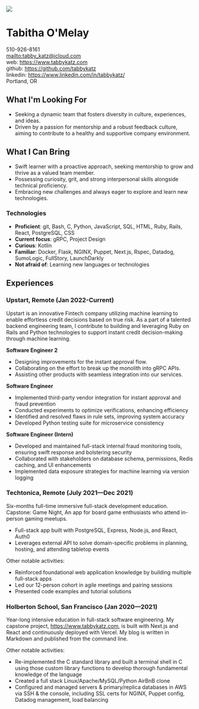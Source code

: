  [![](https://img.shields.io/badge/tabithaomelay-2867B2?style=for-the-badge&logo=linkedin&logoColor=white)](https://www.linkedin.com/in/tabithaomelay/)

# Tabitha O'Melay

510-926-8161  
<mailto:tabby_katz@icloud.com>  
web: <https://www.tabbykatz.com>  
github: <https://github.com/tabbykatz>  
linkedin: <https://www.linkedin.com/in/tabbykatz/>  
Portland, OR

## What I'm Looking For

- Seeking a dynamic team that fosters diversity in culture, experiences, and ideas.
- Driven by a passion for mentorship and a robust feedback culture, aiming to contribute to a healthy and supportive company environment.

## What I Can Bring

- Swift learner with a proactive approach, seeking mentorship to grow and thrive as a valued team member.
- Possessing curiosity, grit, and strong interpersonal skills alongside technical proficiency.
- Embracing new challenges and always eager to explore and learn new technologies.

### Technologies

- **Proficient**: git, Bash, C, Python, JavaScript, SQL, HTML, Ruby, Rails, React, PostgreSQL, CSS
- **Current focus**: gRPC, Project Design
- **Curious**: Kotlin
- **Familiar**: Docker, Flask, NGINX, Puppet, Next.js, Rspec, Datadog, SumoLogic, FullStory, LaunchDarkly
- **Not afraid of**: Learning new languages or technologies

## Experiences

### Upstart, Remote (Jan 2022-Current)
Upstart is an innovative Fintech company utilizing machine learning to enable effortless credit decisions based on true risk. As a part of a talented backend engineering team, I contribute to building and leveraging Ruby on Rails and Python technologies to support instant credit decision-making through machine learning.

**Software Engineer 2**

- Designing improvements for the instant approval flow.
- Collaborating on the effort to break up the monolith into gRPC APIs.
- Assisting other products with seamless integration into our services.

**Software Engineer**

- Implemented third-party vendor integration for instant approval and fraud prevention
- Conducted experiments to optimize verifications, enhancing efficiency
- Identified and resolved flaws in rule sets, improving system accuracy
- Developed Python testing suite for microservice consistency

**Software Engineer (Intern)**

- Developed and maintained full-stack internal fraud monitoring tools, ensuring swift response and bolstering security
- Collaborated with stakeholders on database schema, permissions, Redis caching, and UI enhancements
- Implemented data exposure strategies for machine learning via version logging

### Techtonica, Remote (July 2021—Dec 2021)

Six-months full-time immersive full-stack development education. Capstone: Game Night, An app for board game enthusiasts who attend in-person gaming meetups.

- Full-stack app built with PostgreSQL, Express, Node.js, and React, Auth0
- Leverages external API to solve domain-specific problems in planning, hosting, and attending tabletop events

Other notable activities:

- Reinforced foundational web application knowledge by building multiple full-stack apps
- Led our 12-person cohort in agile meetings and pairing sessions
- Presented code examples and tutorial solutions

### Holberton School, San Francisco (Jan 2020—2021)

Year-long intensive education in full-stack software engineering. My capstone project, <https://www.tabbykatz.com>, is built with Next.js and React and continuously deployed with Vercel. My blog is written in Markdown and published from the command line.

Other notable activities:

- Re-implemented the C standard library and built a terminal shell in C using those custom library functions to develop thorough fundamental knowledge of the language
- Created a full stack Linux/Apache/MySQL/Python AirBnB clone
- Configured and managed servers & primary/replica databases in AWS via SSH & the console, including SSL certs for NGINX, Puppet config, Datadog management, load balancing
